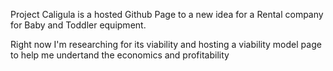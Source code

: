 Project Caligula is a hosted Github Page to a new idea for a Rental company for Baby and Toddler equipment.

Right now I'm researching for its viability and hosting a viability model page to help me undertand the economics and profitability